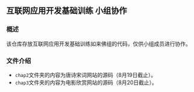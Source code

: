 ## 互联网应用开发基础训练 小组协作

### 概述

该仓库存放互联网应用开发基础训练如来佛组的代码，仅供小组成员进行协作。

### 文件介绍

- `chap2`文件夹的内容为唐诗宋词网站的源码（8月19日截止）。
- `chap3`文件夹的内容为电影欣赏网站的源码（8月20日截止）。